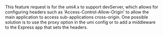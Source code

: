 This feature request is for the umi4.x to support devServer, which allows for configuring headers such as 'Access-Control-Allow-Origin' to allow the main application to access sub-applications cross-origin. One possible solution is to use the proxy option in the umi config or to add a middleware to the Express app that sets the headers.
